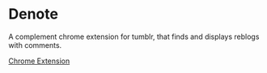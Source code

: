 # Denote

A complement chrome extension for tumblr, that finds and displays
reblogs with comments.

[Chrome Extension][1]

[1]: https://chrome.google.com/webstore/detail/denote/ibfbkmghalfjcfeoocejnhhenidpgnbg/related?hl=en-US
